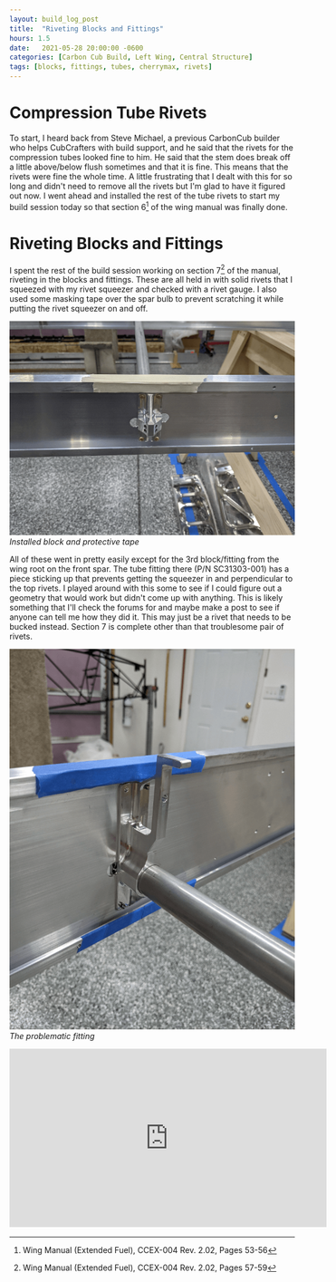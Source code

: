 ```yaml
---
layout: build_log_post
title:  "Riveting Blocks and Fittings"
hours: 1.5
date:   2021-05-28 20:00:00 -0600
categories: [Carbon Cub Build, Left Wing, Central Structure]
tags: [blocks, fittings, tubes, cherrymax, rivets]
---
```


# Compression Tube Rivets

To start, I heard back from Steve Michael, a previous CarbonCub builder who helps CubCrafters with build support, and he said that the rivets for the compression tubes looked fine to him. He said that the stem does break off a little above/below flush sometimes and that it is fine. This means that the rivets were fine the whole time. A little frustrating that I dealt with this for so long and didn't need to remove all the rivets but I'm glad to have it figured out now. I went ahead and installed the rest of the tube rivets to start my build session today so that section 6[^section-6-ref] of the wing manual was finally done.

# Riveting Blocks and Fittings

I spent the rest of the build session working on section 7[^section-7-ref] of the manual, riveting in the blocks and fittings. These are all held in with solid rivets that I squeezed with my rivet squeezer and checked with a rivet gauge. I also used some masking tape over the spar bulb to prevent scratching it while putting the rivet squeezer on and off.

![Desktop View](/assets/img/posts/2021-05-28-riveting-blocks-and-fittings/installed_block.png)
_Installed block and protective tape_

All of these went in pretty easily except for the 3rd block/fitting from the wing root on the front spar. The tube fitting there (P/N SC31303-001) has a piece sticking up that prevents getting the squeezer in and perpendicular to the top rivets. I played around with this some to see if I could figure out a geometry that would work but didn't come up with anything. This is likely something that I'll check the forums for and maybe make a post to see if anyone can tell me how they did it. This may just be a rivet that needs to be bucked instead. Section 7 is complete other than that troublesome pair of rivets.

![Desktop View](/assets/img/posts/2021-05-28-riveting-blocks-and-fittings/problem_fitting.png)
_The problematic fitting_


<iframe width="560" height="315" src="https://www.youtube.com/embed/TT8BchJ3IGM" title="YouTube video player" frameborder="0" allow="accelerometer; autoplay; clipboard-write; encrypted-media; gyroscope; picture-in-picture" allowfullscreen></iframe>

[^section-6-ref]: Wing Manual (Extended Fuel), CCEX-004 Rev. 2.02, Pages 53-56
[^section-7-ref]: Wing Manual (Extended Fuel), CCEX-004 Rev. 2.02, Pages 57-59
